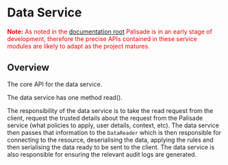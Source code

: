 # Data Service

<span style="color:red">**Note:** As noted in the [documentation root](../../README.md) Palisade is in an early stage of development, therefore the precise APIs contained in these service modules are likely to adapt as the project matures.</span>

## Overview

The core API for the data service.

The data service has one method read().

The responsibility of the data service is to take the read request from the
client, request the trusted details about the request from the Palisade
service (what policies to apply, user details, context, etc). The data service then
passes that information to the `DataReader` which is then responsible for connecting to the resource, 
deserialising the data, applying the rules and then serialising the data ready to be sent to the client.
The data service is also responsible for ensuring the relevant audit logs are generated.